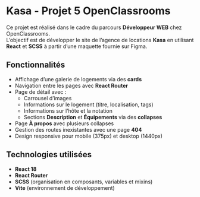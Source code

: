 # Kasa - Projet 5 OpenClassrooms

Ce projet est réalisé dans le cadre du parcours **Développeur WEB** chez OpenClassrooms.  
L’objectif est de développer le site de l’agence de locations **Kasa** en utilisant **React** et **SCSS** à partir d’une maquette fournie sur Figma.  

##  Fonctionnalités

- Affichage d’une galerie de logements via des **cards**  
- Navigation entre les pages avec **React Router**  
- Page de détail avec :  
  - Carrousel d’images  
  - Informations sur le logement (titre, localisation, tags)  
  - Informations sur l’hôte et la notation  
  - Sections **Description** et **Équipements** via des **collapses**  
- Page **À propos** avec plusieurs collapses  
- Gestion des routes inexistantes avec une page **404**  
- Design responsive pour mobile (375px) et desktop (1440px)  

##  Technologies utilisées

- **React 18**  
- **React Router**  
- **SCSS** (organisation en composants, variables et mixins)  
- **Vite** (environnement de développement)  

